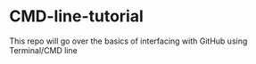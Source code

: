 # CMD-line-tutorial
This repo will go over the basics of interfacing with GitHub using Terminal/CMD line
